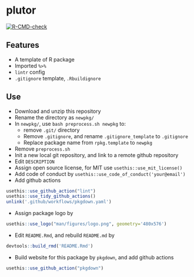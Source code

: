 
<!-- README.md is generated from README.Rmd. Please edit that file -->

# plutor

<!-- badges: start -->

[![R-CMD-check](https://github.com/william-swl/plutor/actions/workflows/R-CMD-check.yaml/badge.svg)](https://github.com/william-swl/plutor/actions/workflows/R-CMD-check.yaml)
<!-- badges: end -->

## Features

- A template of R package
- Imported `%>%`
- `lintr` config
- `.gitignore` template, `.Rbuildignore`

## Use

- Download and unzip this repository
- Rename the directory as `newpkg/`
- In `newpkg/`, use `bash preprocess.sh newpkg` to:
  - remove `.git/` directory
  - Remove `.gitignore`, and rename `.gitignore_template` to
    `.gitignore`
  - Replace package name from `rpkg.template` to `newpkg`
- Remove `preprocess.sh`
- Init a new local git repository, and link to a remote github
  repository
- Edit `DESCRIPTION`
- Assign open source license, for MIT use `usethis::use_mit_license()`
- Add code of conduct by `usethis::use_code_of_conduct('your@email')`
- Add github actions

``` r
usethis::use_github_action("lint")
usethis::use_tidy_github_actions()
unlink('.github/workflows/pkgdown.yaml')
```

- Assign package logo by

``` r
usethis::use_logo("man/figures/logo.png", geometry='480x576')
```

- Edit `README.Rmd`, and rebuild `README.md` by

``` r
devtools::build_rmd('README.Rmd')
```

- Build website for this package by `pkgdown`, and add github actions

``` r
usethis::use_github_action("pkgdown")
```
